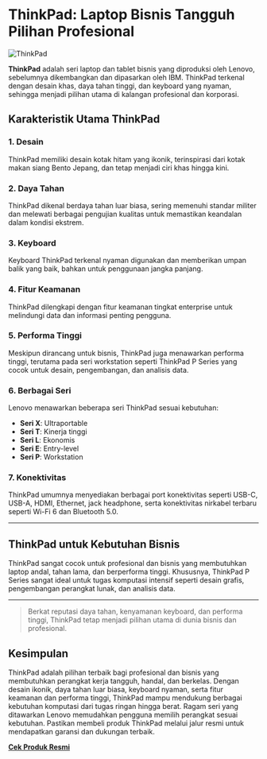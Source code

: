 # ThinkPad: Laptop Bisnis Tangguh Pilihan Profesional

![ThinkPad](https://upload.wikimedia.org/wikipedia/commons/6/6c/ThinkPad_logo.png)

**ThinkPad** adalah seri laptop dan tablet bisnis yang diproduksi oleh Lenovo, sebelumnya dikembangkan dan dipasarkan oleh IBM. ThinkPad terkenal dengan desain khas, daya tahan tinggi, dan keyboard yang nyaman, sehingga menjadi pilihan utama di kalangan profesional dan korporasi.

## Karakteristik Utama ThinkPad

### 1. Desain  
ThinkPad memiliki desain kotak hitam yang ikonik, terinspirasi dari kotak makan siang Bento Jepang, dan tetap menjadi ciri khas hingga kini.

### 2. Daya Tahan  
ThinkPad dikenal berdaya tahan luar biasa, sering memenuhi standar militer dan melewati berbagai pengujian kualitas untuk memastikan keandalan dalam kondisi ekstrem.

### 3. Keyboard  
Keyboard ThinkPad terkenal nyaman digunakan dan memberikan umpan balik yang baik, bahkan untuk penggunaan jangka panjang.

### 4. Fitur Keamanan  
ThinkPad dilengkapi dengan fitur keamanan tingkat enterprise untuk melindungi data dan informasi penting pengguna.

### 5. Performa Tinggi  
Meskipun dirancang untuk bisnis, ThinkPad juga menawarkan performa tinggi, terutama pada seri workstation seperti ThinkPad P Series yang cocok untuk desain, pengembangan, dan analisis data.

### 6. Berbagai Seri  
Lenovo menawarkan beberapa seri ThinkPad sesuai kebutuhan:
- **Seri X**: Ultraportable
- **Seri T**: Kinerja tinggi
- **Seri L**: Ekonomis
- **Seri E**: Entry-level
- **Seri P**: Workstation

### 7. Konektivitas  
ThinkPad umumnya menyediakan berbagai port konektivitas seperti USB-C, USB-A, HDMI, Ethernet, jack headphone, serta konektivitas nirkabel terbaru seperti Wi-Fi 6 dan Bluetooth 5.0.

---

## ThinkPad untuk Kebutuhan Bisnis

ThinkPad sangat cocok untuk profesional dan bisnis yang membutuhkan laptop andal, tahan lama, dan berperforma tinggi. Khususnya, ThinkPad P Series sangat ideal untuk tugas komputasi intensif seperti desain grafis, pengembangan perangkat lunak, dan analisis data.

---

> Berkat reputasi daya tahan, kenyamanan keyboard, dan performa tinggi, ThinkPad tetap menjadi pilihan utama di dunia bisnis dan profesional.

## Kesimpulan

ThinkPad adalah pilihan terbaik bagi profesional dan bisnis yang membutuhkan perangkat kerja tangguh, handal, dan berkelas. Dengan desain ikonik, daya tahan luar biasa, keyboard nyaman, serta fitur keamanan dan performa tinggi, ThinkPad mampu mendukung berbagai kebutuhan komputasi dari tugas ringan hingga berat. Ragam seri yang ditawarkan Lenovo memudahkan pengguna memilih perangkat sesuai kebutuhan. Pastikan membeli produk ThinkPad melalui jalur resmi untuk mendapatkan garansi dan dukungan terbaik.

**[Cek Produk Resmi](https://www.tokopedia.com/vortexindocomputer)**

